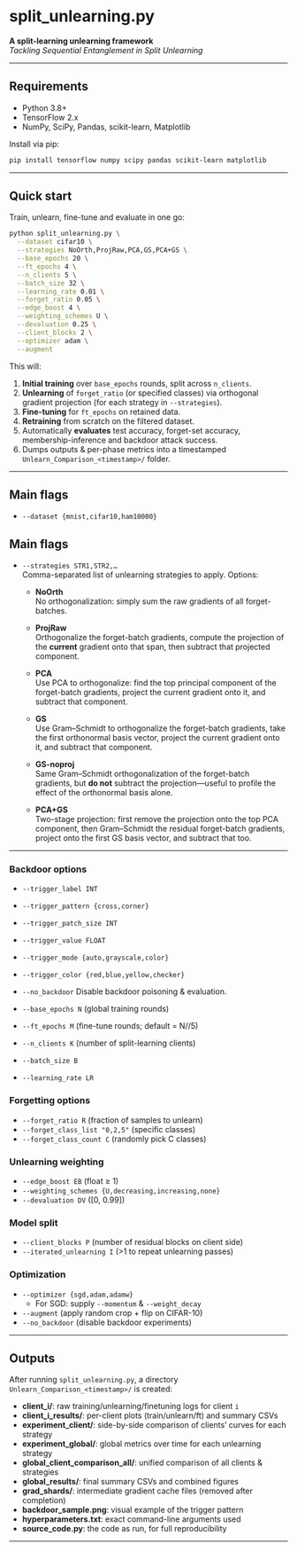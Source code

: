# split_unlearning.py

**A split-learning unlearning framework**  
_Tackling Sequential Entanglement in Split Unlearning_ 

---

## Requirements

- Python 3.8+  
- TensorFlow 2.x  
- NumPy, SciPy, Pandas, scikit-learn, Matplotlib  

Install via pip:

```bash
pip install tensorflow numpy scipy pandas scikit-learn matplotlib
```

---

## Quick start

Train, unlearn, fine-tune and evaluate in one go:

```bash
python split_unlearning.py \
  --dataset cifar10 \
  --strategies NoOrth,ProjRaw,PCA,GS,PCA+GS \
  --base_epochs 20 \
  --ft_epochs 4 \
  --n_clients 5 \
  --batch_size 32 \
  --learning_rate 0.01 \
  --forget_ratio 0.05 \
  --edge_boost 4 \
  --weighting_schemes U \
  --devaluation 0.25 \
  --client_blocks 2 \
  --optimizer adam \
  --augment
```

This will:

1. **Initial training** over `base_epochs` rounds, split across `n_clients`.  
2. **Unlearning** of `forget_ratio` (or specified classes) via orthogonal gradient projection (for each strategy in `--strategies`).  
3. **Fine-tuning** for `ft_epochs` on retained data.  
4. **Retraining** from scratch on the filtered dataset.  
5. Automatically **evaluates** test accuracy, forget-set accuracy, membership-inference and backdoor attack success.  
6. Dumps outputs & per-phase metrics into a timestamped `Unlearn_Comparison_<timestamp>/` folder.

---

## Main flags

- `--dataset {mnist,cifar10,ham10000}`  
## Main flags

- `--strategies STR1,STR2,…`  
  Comma-separated list of unlearning strategies to apply. Options:

  - **NoOrth**  
    No orthogonalization: simply sum the raw gradients of all forget-batches.  

  - **ProjRaw**  
    Orthogonalize the forget-batch gradients, compute the projection of the **current** gradient onto that span, then subtract that projected component.  

  - **PCA**  
    Use PCA to orthogonalize: find the top principal component of the forget-batch gradients, project the current gradient onto it, and subtract that component.  

  - **GS**  
    Use Gram–Schmidt to orthogonalize the forget-batch gradients, take the first orthonormal basis vector, project the current gradient onto it, and subtract that component.  

  - **GS-noproj**  
    Same Gram–Schmidt orthogonalization of the forget-batch gradients, but **do not** subtract the projection—useful to profile the effect of the orthonormal basis alone.  

  - **PCA+GS**  
    Two-stage projection: first remove the projection onto the top PCA component, then Gram–Schmidt the residual forget-batch gradients, project onto the first GS basis vector, and subtract that too.

---

### Backdoor options

- `--trigger_label INT`  
- `--trigger_pattern {cross,corner}`  
- `--trigger_patch_size INT`  
- `--trigger_value FLOAT`  
- `--trigger_mode {auto,grayscale,color}`  
- `--trigger_color {red,blue,yellow,checker}`  
- `--no_backdoor`  Disable backdoor poisoning & evaluation.  


- `--base_epochs N` (global training rounds)  
- `--ft_epochs M` (fine-tune rounds; default = N//5)  
- `--n_clients K` (number of split-learning clients)  
- `--batch_size B`  
- `--learning_rate LR`

### Forgetting options

- `--forget_ratio R` (fraction of samples to unlearn)  
- `--forget_class_list "0,2,5"` (specific classes)  
- `--forget_class_count C` (randomly pick C classes)

### Unlearning weighting

- `--edge_boost EB` (float ≥ 1)  
- `--weighting_schemes {U,decreasing,increasing,none}`  
- `--devaluation DV` ([0, 0.99])

### Model split

- `--client_blocks P` (number of residual blocks on client side)  
- `--iterated_unlearning I` (>1 to repeat unlearning passes)

### Optimization

- `--optimizer {sgd,adam,adamw}`  
  - For SGD: supply `--momentum` & `--weight_decay`  
- `--augment` (apply random crop + flip on CIFAR-10)  
- `--no_backdoor` (disable backdoor experiments)

---


## Outputs

After running `split_unlearning.py`, a directory `Unlearn_Comparison_<timestamp>/` is created:

- **client_i/**: raw training/unlearning/finetuning logs for client `i`  
- **client_i_results/**: per-client plots (train/unlearn/ft) and summary CSVs  
- **experiment_client/**: side-by-side comparison of clients’ curves for each strategy  
- **experiment_global/**: global metrics over time for each unlearning strategy  
- **global_client_comparison_all/**: unified comparison of all clients & strategies  
- **global_results/**: final summary CSVs and combined figures
- **grad_shards/**: intermediate gradient cache files (removed after completion)  
- **backdoor_sample.png**: visual example of the trigger pattern  
- **hyperparameters.txt**: exact command-line arguments used  
- **source_code.py**: the code as run, for full reproducibility  


---


